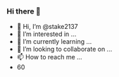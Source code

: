 ### Hi there 👋
- 👋 Hi, I’m @stake2137
- 👀 I’m interested in ...
- 🌱 I’m currently learning ...
- 💞️ I’m looking to collaborate on ...
- 📫 How to reach me ...
- 60
<!--
**Themanhdh/themanhdh** is a ✨ _special_ ✨ repository because its `README.md` (this file) appears on your GitHub profile.


